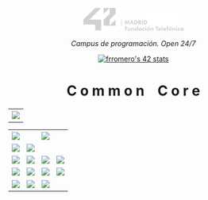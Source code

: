 <p align="center" width="100%"><a href="42_Madrid/42"><img width="40%" src="42_Madrid/img/logo5.png"></a></p>
    
<p align="center" width="100%"><i>Campus de programación. Open 24/7 </i></p>

<div align="center">

[![frromero's 42 stats](https://badge.mediaplus.ma/greenbinary/frromero?1337Badge=off&UM6P=off)](https://profile.intra.42.fr/users/frromero)

# C o m m o n    C o r e
<table align="center">
    <tr>
           <th colspan="3"><a href="42_Madrid/unix"><img src="https://img.shields.io/badge/Resumen Comados Unix-787a77"></a></th>
    </tr>
</table>

<table align="center">
    <tr>
        <th><a href="#"><img src="https://img.shields.io/badge/%20MILESTONE%20-787a77"></a></th>
        <th colspan="3"><a href="#"><img src="https://img.shields.io/badge/_____________________%20P%20R%20O%20Y%20E%20C%20T%20O%20S%20_____________________-787a77"></a></th>
    </tr>
    <tr>
        <td><a href="42_Madrid/0/"><img src="https://img.shields.io/badge/%20%200%20-228B22"></a></td>
        <td><a href="42_Madrid/0/"><img src="https://img.shields.io/badge/%20%20libft%20%20-228B22"></a></td>
        <td></td>
        <td></td>
    </tr>
    <tr>
        <td><a href="42_Madrid/milestone_1/"><img src="https://img.shields.io/badge/%20%201%20-1E90FF"></a></td>
        <td><a href="42_Madrid/milestone_1/born2beroot"><img src="https://img.shields.io/badge/%20%20Born2beroot%20%20-1E90FF"></a></td>
        <td><a href="42_Madrid/milestone_1/printf/"><img src="https://img.shields.io/badge/%20%20ft_printf%20%20-1E90FF"></a></td>
        <td><a href="42_Madrid/milestone_1/get_next_line/"><img src="https://img.shields.io/badge/%20%20get_next_line%20%20-1E90FF"></a></td>
    </tr>
    <tr>
        <td><a href="42_Madrid/milestone_2/"><img src="https://img.shields.io/badge/%20%202%20-e840e5"></a></td>
        <td><a href="42_Madrid/milestone_2/push_swap/"><img src="https://img.shields.io/badge/%20%20push_swap%20%20-e840e5"></a></td>
        <td><a href="42_Madrid/milestone_2/pipex/"><img src="https://img.shields.io/badge/%20%20pipex%20%20-e840e5"></a></td>
        <td><a href="42_Madrid/milestone_2/so_long/"><img src="https://img.shields.io/badge/%20%20so_long%20%20-e840e5"></a></td>
    </tr>
    <tr>
        <td><a href="42_Madrid/milestone_3/"><img src="https://img.shields.io/badge/%20%203%20-dee840"></a></td>
        <td><a href="42_Madrid/milestone_3/philosophers/"><img src="https://img.shields.io/badge/%20%20philosophers%20%20-dee840"></a></td>
         <td><a href="42_Madrid/milestone_3/minishell/"><img src="https://img.shields.io/badge/%20%20minishell%20%20-dee840"></a></td>
        <td></td>
    </tr>
</table>
 
</div>











